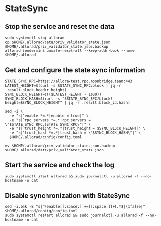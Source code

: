 # StateSync
## Stop the service and reset the data
```
sudo systemctl stop allorad
cp $HOME/.allorad/data/priv_validator_state.json $HOME/.allorad/priv_validator_state.json.backup
allorad tendermint unsafe-reset-all --keep-addr-book --home $HOME/.allorad
```
## Get and configure the state sync information
```
STATE_SYNC_RPC=https://allora-test.rpc.moonbridge.team:443
LATEST_HEIGHT=$(curl -s $STATE_SYNC_RPC/block | jq -r .result.block.header.height)
SYNC_BLOCK_HEIGHT=$(($LATEST_HEIGHT - 1000))
SYNC_BLOCK_HASH=$(curl -s "$STATE_SYNC_RPC/block?height=$SYNC_BLOCK_HEIGHT" | jq -r .result.block_id.hash)

sed -i \
  -e "s|^enable *=.*|enable = true|" \
  -e "s|^rpc_servers *=.*|rpc_servers = \"$STATE_SYNC_RPC,$STATE_SYNC_RPC\"|" \
  -e "s|^trust_height *=.*|trust_height = $SYNC_BLOCK_HEIGHT|" \
  -e "s|^trust_hash *=.*|trust_hash = \"$SYNC_BLOCK_HASH\"|" \
  $HOME/.allorad/config/config.toml

mv $HOME/.allorad/priv_validator_state.json.backup $HOME/.allorad/data/priv_validator_state.json
```
## Start the service and check the log
```
sudo systemctl start allorad && sudo journalctl -u allorad -f --no-hostname -o cat
```
## Disable synchronization with StateSync
```
sed -i.bak -E "s|^(enable[[:space:]]+=[[:space:]]+).*$|\1false|" $HOME/.allorad/config/config.toml
sudo systemctl restart allorad && sudo journalctl -u allorad -f --no-hostname -o cat
```
